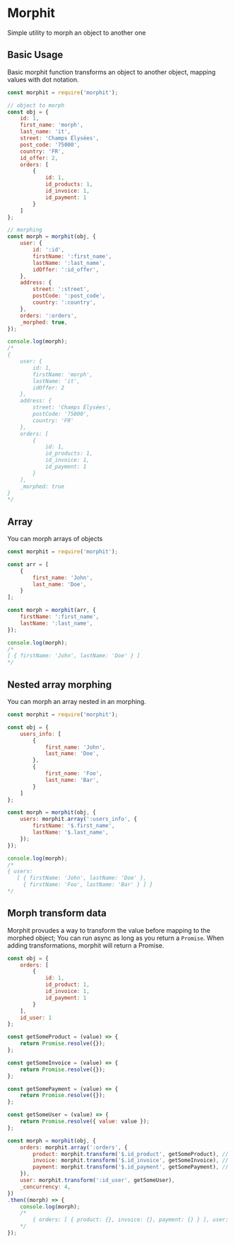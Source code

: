 # Morphit
Simple utility to morph an object to another one

## Basic Usage
Basic morphit function transforms an object to another object, mapping values with dot notation.
```js
const morphit = require('morphit');

// object to morph
const obj = {
    id: 1,
    first_name: 'morph',
    last_name: 'it',
    street: 'Champs Élysées',
    post_code: '75000',
    country: 'FR',
    id_offer: 2,
    orders: [
        {
            id: 1,
            id_products: 1,
            id_invoice: 1,
            id_payment: 1
        }
    ]
};

// morphing
const morph = morphit(obj, {
    user: {
        id: ':id',
        firstName: ':first_name',
        lastName: ':last_name',
        idOffer: ':id_offer',
    },
    address: {
        street: ':street',
        postCode: ':post_code',
        country: ':country',
    },
    orders: ':orders',
    _morphed: true,
});

console.log(morph);
/*
{
    user: {
        id: 1,
        firstName: 'morph',
        lastName: 'it',
        idOffer: 2
    },
    address: {
        street: 'Champs Élysées',
        postCode: '75000',
        country: 'FR'
    },
    orders: [
        {
            id: 1,
            id_products: 1,
            id_invoice: 1,
            id_payment: 1
        }
    ],
    _morphed: true
}
*/
```
## Array
You can morph arrays of objects
```js
const morphit = require('morphit');

const arr = [
    {
        first_name: 'John',
        last_name: 'Doe',
    }
];

const morph = morphit(arr, {
    firstName: ':first_name',
    lastName: ':last_name',
});

console.log(morph);
/*
[ { firstName: 'John', lastName: 'Doe' } ]
*/
```

## Nested array morphing
You can morph an array nested in an morphing.
```js
const morphit = require('morphit');

const obj = {
    users_info: [
        {
            first_name: 'John',
            last_name: 'Doe',
        },
        {
            first_name: 'Foo',
            last_name: 'Bar',
        }
    ]
};

const morph = morphit(obj, {
    users: morphit.array(':users_info', {
        firstName: '$.first_name',
        lastName: '$.last_name',
    });
});

console.log(morph);
/*
{ users:
   [ { firstName: 'John', lastName: 'Doe' },
     { firstName: 'Foo', lastName: 'Bar' } ] }
*/
```

## Morph transform data
Morphit provudes a way to transform the value before mapping to the morphed object;
You can run async as long as you return a `Promise`.
When adding transformations, morphit will return a Promise.

```js
const obj = {
    orders: [
        {
            id: 1,
            id_product: 1,
            id_invoice: 1,
            id_payment: 1
        }
    ],
    id_user: 1
};

const getSomeProduct = (value) => {
    return Promise.resolve({});
};

const getSomeInvoice = (value) => {
    return Promise.resolve({});
};

const getSomePayment = (value) => {
    return Promise.resolve({});
};

const getSomeUser = (value) => {
    return Promise.resolve({ value: value });
};

const morph = morphit(obj, {
    orders: morphit.array(':orders', {
        product: morphit.transform('$.id_product', getSomeProduct), // it returns a Promise,
        invoice: morphit.transform('$.id_invoice', getSomeInvoice), // it returns a Promise,
        payment: morphit.transform('$.id_payment', getSomePayment), // it returns a Promise,
    }),
    user: morphit.transform(':id_user', getSomeUser),
    _concurrency: 4,
})
.then((morph) => {
    console.log(morph);
    /*
        { orders: [ { product: {}, invoice: {}, payment: {} } ], user: { value: 1 } }
    */
});
```
